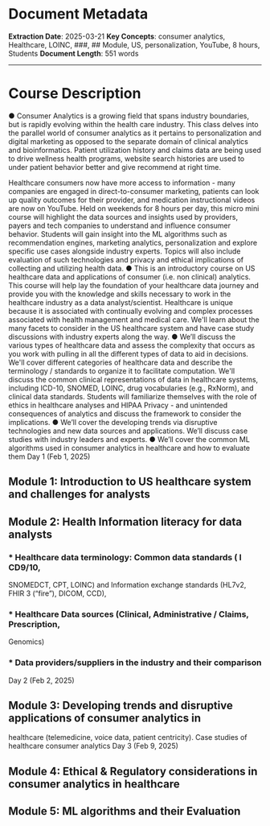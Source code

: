 # Document Metadata

**Extraction Date**: 2025-03-21
**Key Concepts**: consumer analytics, Healthcare, LOINC, ###, ## Module, US, personalization, YouTube, 8 hours, Students
**Document Length**: 551 words

---

# Course Description
● Consumer Analytics is a growing field that spans industry boundaries, but is rapidly
evolving within the health care industry. This class delves into the parallel world of
consumer analytics as it pertains to personalization and digital marketing as opposed to
the separate domain of clinical analytics and bioinformatics. Patient utilization history
and claims data are being used to drive wellness health programs, website search
histories are used to under patient behavior better and give recommend at right time.

Healthcare consumers now have more access to information - many companies are
engaged in direct-to-consumer marketing, patients can look up quality outcomes for their
provider, and medication instructional videos are now on YouTube. Held on weekends
for 8 hours per day, this micro mini course will highlight the data sources and insights
used by providers, payers and tech companies to understand and influence consumer
behavior. Students will gain insight into the ML algorithms such as recommendation
engines, marketing analytics, personalization and explore specific use cases alongside
industry experts. Topics will also include evaluation of such technologies and privacy and
ethical implications of collecting and utilizing health data.
● This is an introductory course on US healthcare data and applications of consumer (i.e.
non clinical) analytics. This course will help lay the foundation of your healthcare data
journey and provide you with the knowledge and skills necessary to work in the
healthcare industry as a data analyst/scientist. Healthcare is unique because it is
associated with continually evolving and complex processes associated with health
management and medical care. We'll learn about the many facets to consider in the US
healthcare system and have case study discussions with industry experts along the way.
● We’ll discuss the various types of healthcare data and assess the complexity that occurs
as you work with pulling in all the different types of data to aid in decisions. We'll cover
different categories of healthcare data and describe the terminology / standards to
organize it to facilitate computation. We'll discuss the common clinical representations of
data in healthcare systems, including ICD-10, SNOMED, LOINC, drug vocabularies
(e.g., RxNorm), and clinical data standards. Students will familiarize themselves with the
role of ethics in healthcare analyses and HIPAA Privacy - and unintended consequences
of analytics and discuss the framework to consider the implications.
● We’ll cover the developing trends via disruptive technologies and new data sources and
applications. We’ll discuss case studies with industry leaders and experts.
● We’ll cover the common ML algorithms used in consumer analytics in healthcare and
how to evaluate them
Day 1 (Feb 1, 2025)
## Module 1: Introduction to US healthcare system and challenges for analysts

## Module 2: Health Information literacy for data analysts

### *  Healthcare data terminology: Common data standards ( I CD9/10,

SNOMEDCT, CPT, LOINC) and Information exchange standards (HL7v2,
FHIR 3 (“fire”), DICOM, CCD),
### *  Healthcare Data sources (Clinical, Administrative / Claims, Prescription,

Genomics)
### *  Data providers/suppliers in the industry and their comparison

Day 2 (Feb 2, 2025)
## Module 3: Developing trends and disruptive applications of consumer analytics in

healthcare (telemedicine, voice data, patient centricity). Case studies of healthcare
consumer analytics
Day 3 (Feb 9, 2025)
## Module 4: Ethical & Regulatory considerations in consumer analytics in healthcare

## Module 5: ML algorithms and their Evaluation